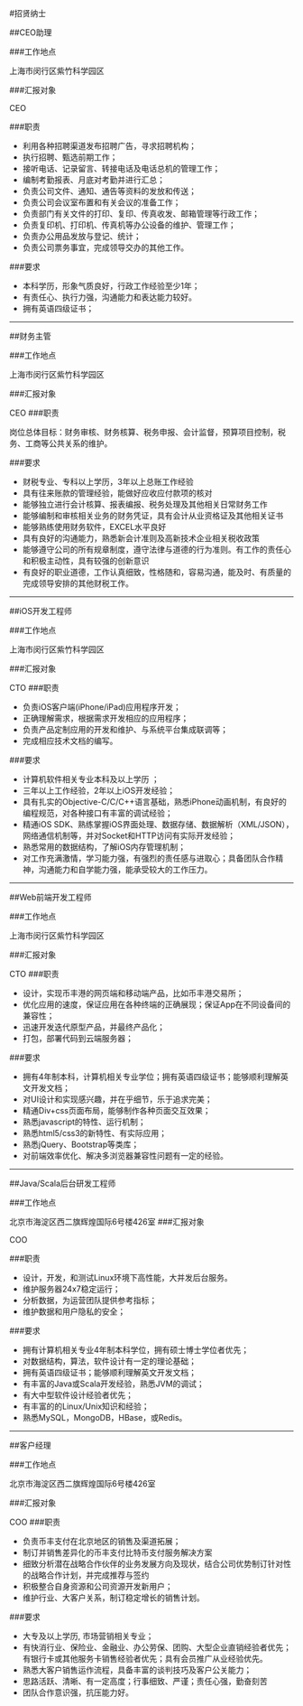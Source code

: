 #招贤纳士

##CEO助理

###工作地点

上海市闵行区紫竹科学园区

###汇报对象

CEO

###职责

- 利用各种招聘渠道发布招聘广告，寻求招聘机构；
- 执行招聘、甄选前期工作；
- 接听电话、记录留言、转接电话及电话总机的管理工作；
- 编制考勤报表、月底对考勤并进行汇总；
- 负责公司文件、通知、通告等资料的发放和传送；
- 负责公司会议室布置和有关会议的准备工作；
- 负责部门有关文件的打印、复印、传真收发、邮箱管理等行政工作；
- 负责复印机、打印机、传真机等办公设备的维护、管理工作；
- 负责办公用品发放与登记、统计；
- 负责公司票务事宜，完成领导交办的其他工作。

###要求

- 本科学历，形象气质良好，行政工作经验至少1年；
- 有责任心、执行力强，沟通能力和表达能力较好。
- 拥有英语四级证书；

--- 

##财务主管

###工作地点

上海市闵行区紫竹科学园区

###汇报对象

CEO
###职责

岗位总体目标：财务审核、财务核算、税务申报、会计监督，预算项目控制，税务、工商等公共关系的维护。

###要求

- 财税专业、专科以上学历，3年以上总账工作经验
- 具有往来账款的管理经验，能做好应收应付款项的核对
- 能够独立进行会计核算、报表编报、税务处理及其他相关日常财务工作
- 能够编制和审核相关业务的财务凭证，具有会计从业资格证及其他相关证书
- 能够熟练使用财务软件，EXCEL水平良好
- 具有良好的沟通能力，熟悉新会计准则及高新技术企业相关税收政策
- 能够遵守公司的所有规章制度，遵守法律与道德的行为准则。有工作的责任心和积极主动性，具有较强的创新意识
- 有良好的职业道德，工作认真细致，性格随和，容易沟通，能及时、有质量的完成领导安排的其他财税工作。


--- 


##iOS开发工程师

###工作地点

上海市闵行区紫竹科学园区

###汇报对象

CTO
###职责

- 负责iOS客户端(iPhone/iPad)应用程序开发；
- 正确理解需求，根据需求开发相应的应用程序；
- 负责产品定制应用的开发和维护、与系统平台集成联调等；
- 完成相应技术文档的编写。

###要求

- 计算机软件相关专业本科及以上学历 ；
- 三年以上工作经验，2年以上iOS开发经验；
- 具有扎实的Objective-C/C/C++语言基础，熟悉iPhone动画机制，有良好的编程规范，对各种接口有丰富的调试经验；
- 精通iOS SDK、熟练掌握iOS界面处理、数据存储、数据解析（XML/JSON），网络通信机制等，并对Socket和HTTP访问有实际开发经验；
- 熟悉常用的数据结构，了解iOS内存管理机制；
- 对工作充满激情，学习能力强，有强烈的责任感与进取心；具备团队合作精神，沟通能力和自学能力强，能承受较大的工作压力。

--- 

##Web前端开发工程师


###工作地点

上海市闵行区紫竹科学园区

###汇报对象

CTO
###职责

- 设计，实现币丰港的网页端和移动端产品，比如币丰港交易所；
- 优化应用的速度，保证应用在各种终端的正确展现；保证App在不同设备间的兼容性；
- 迅速开发迭代原型产品，并最终产品化；
- 打包，部署代码到云端服务器；

###要求

- 拥有4年制本科，计算机相关专业学位；拥有英语四级证书；能够顺利理解英文开发文档；
- 对UI设计和实现感兴趣，并在乎细节，乐于追求完美；
- 精通Div+css页面布局，能够制作各种页面交互效果；
- 熟悉javascript的特性、运行机制；
- 熟悉html5/css3的新特性、有实际应用；
- 熟悉jQuery、Bootstrap等类库；
- 对前端效率优化、解决多浏览器兼容性问题有一定的经验。

--- 

##Java/Scala后台研发工程师

###工作地点

北京市海淀区西二旗辉煌国际6号楼426室
###汇报对象

COO

###职责

- 设计，开发，和测试Linux环境下高性能，大并发后台服务。
- 维护服务器24x7稳定运行；
- 分析数据，为运营团队提供参考指标；
- 维护数据和用户隐私的安全；

###要求

- 拥有计算机相关专业4年制本科学位，拥有硕士博士学位者优先；
- 对数据结构，算法，软件设计有一定的理论基础；
- 拥有英语四级证书；能够顺利理解英文开发文档；
- 有丰富的Java或Scala开发经验，熟悉JVM的调试；
- 有大中型软件设计经验者优先；
- 有丰富的的Linux/Unix知识和经验；
- 熟悉MySQL，MongoDB，HBase，或Redis。

--- 

##客户经理

###工作地点

北京市海淀区西二旗辉煌国际6号楼426室

###汇报对象

COO
###职责

- 负责币丰支付在北京地区的销售及渠道拓展；
- 制订并销售差异化的币丰支付比特币支付服务解决方案
- 细致分析潜在战略合作伙伴的业务发展方向及现状，结合公司优势制订针对性的战略合作计划，并完成推荐与签约
- 积极整合自身资源和公司资源开发新用户；
- 维护行业、大客户关系，制订稳定增长的销售计划。

###要求

- 大专及以上学历, 市场营销相关专业；
- 有快消行业、保险业、金融业、办公劳保、团购、大型企业直销经验者优先；有银行卡或其他服务卡销售经验者优先；具有会员推广从业经验优先。
- 熟悉大客户销售运作流程，具备丰富的谈判技巧及客户公关能力；
- 思路活跃、清晰、有一定高度；行事细致、严谨；责任心强，勤奋刻苦
- 团队合作意识强，抗压能力好。